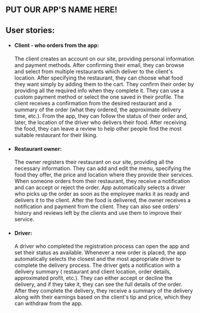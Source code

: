 ## PUT OUR APP'S NAME HERE!

## User stories:

* #### Client - who orders from the app:

  The client creates an account on our site, providing personal information and payment methods. After confirming their
  email, they can browse and select from multiple restaurants which deliver to the client's location. After specifying
  the restaurant, they can choose what food they want simply by adding them to the cart. They confirm their order by
  providing all the required info when they complete it. They can use a custom payment method or select the one saved in
  their profile. The client receives a confirmation from the desired restaurant and a summary of the order (what they
  ordered, the approximate delivery time, etc.). From the app, they can follow the status of their order and, later, the
  location of the driver who delivers their food. After receiving the food, they can leave a review to help other people
  find the most suitable restaurant for their liking.

* #### Restaurant owner:

  The owner registers their restaurant on our site, providing all the necessary information.
  They can add and edit the menu, specifying the food they offer, the price and location where they provide their
  services.
  When someone orders from their restaurant, they receive a notification and can accept or reject the order.
  App automatically selects a driver who picks up the order as soon as the employee marks it as ready and delivers it to
  the client.
  After the food is delivered, the owner receives a notification and payment from the client. They can also see orders'
  history and reviews left by the clients and use them to improve their service.

* #### Driver:
  A driver who completed the registration process can open the app and set their status as
  available. Whenever a new order is placed, the app automatically selects the closest and
  the most appropriate driver to complete the delivery process. The driver gets a notification with a delivery summary (
  restaurant and client location, order details, approximated profit, etc.). They can either accept or decline the
  delivery, and if they take it, they can see the full details of the order. After they complete the delivery, they
  receive a summary of the delivery along with their earnings based on the client's tip and price, which they can
  withdraw from the app.
